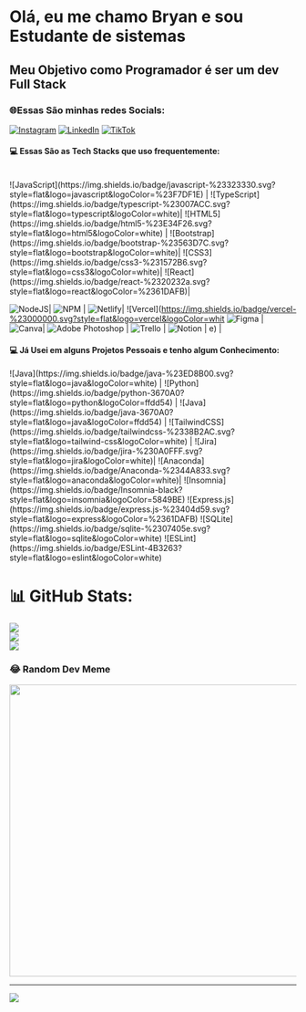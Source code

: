 <h1> Olá, eu me chamo Bryan e sou Estudante de sistemas </h1>
<h2> <span> Meu Objetivo como Programador é ser um dev Full Stack </span> </h2>
<h3>🌐Essas São minhas redes Socials: </h3>

[![Instagram](https://img.shields.io/badge/Instagram-%23E4405F.svg?logo=Instagram&logoColor=white)](https://instagram.com/https://www.instagram.com/bryanzef7) [![LinkedIn](https://img.shields.io/badge/LinkedIn-%230077B5.svg?logo=linkedin&logoColor=white)](https://linkedin.com/in/https://www.linkedin.com/in/bryanzefino/) [![TikTok](https://img.shields.io/badge/TikTok-%23000000.svg?logo=TikTok&logoColor=white)](https://tiktok.com/@bryandeveloper) 

<h4>💻 Essas São as Tech Stacks que uso frequentemente:</h4>
<br/> ![JavaScript](https://img.shields.io/badge/javascript-%23323330.svg?style=flat&logo=javascript&logoColor=%23F7DF1E) |
![TypeScript](https://img.shields.io/badge/typescript-%23007ACC.svg?style=flat&logo=typescript&logoColor=white)|
![HTML5](https://img.shields.io/badge/html5-%23E34F26.svg?style=flat&logo=html5&logoColor=white) |
![Bootstrap](https://img.shields.io/badge/bootstrap-%23563D7C.svg?style=flat&logo=bootstrap&logoColor=white)|
![CSS3](https://img.shields.io/badge/css3-%231572B6.svg?style=flat&logo=css3&logoColor=white)|
![React](https://img.shields.io/badge/react-%2320232a.svg?style=flat&logo=react&logoColor=%2361DAFB)|

![NodeJS](https://img.shields.io/badge/node.js-6DA55F?style=flat&logo=node.js&logoColor=white)| 
![NPM](https://img.shields.io/badge/NPM-%23000000.svg?style=flat&logo=npm&logoColor=white) |
![Netlify](https://img.shields.io/badge/netlify-%23000000.svg?style=flat&logo=netlify&logoColor=#00C7B7)|
![Vercel](https://img.shields.io/badge/vercel-%23000000.svg?style=flat&logo=vercel&logoColor=whit
![Figma](https://img.shields.io/badge/figma-%23F24E1E.svg?style=flat&logo=figma&logoColor=white) |
![Canva](https://img.shields.io/badge/Canva-%2300C4CC.svg?style=flat&logo=Canva&logoColor=white)| 
![Adobe Photoshop](https://img.shields.io/badge/adobephotoshop-%2331A8FF.svg?style=flat&logo=adobephotoshop&logoColor=white) |
![Trello](https://img.shields.io/badge/Trello-%23026AA7.svg?style=flat&logo=Trello&logoColor=white) |
![Notion](https://img.shields.io/badge/Notion-%23000000.svg?style=flat&logo=notion&logoColor=white) |
e) |


<h4>💻 Já Usei em alguns Projetos Pessoais e tenho algum Conhecimento: </h4>
![Java](https://img.shields.io/badge/java-%23ED8B00.svg?style=flat&logo=java&logoColor=white) |
![Python](https://img.shields.io/badge/python-3670A0?style=flat&logo=python&logoColor=ffdd54) |
![Java](https://img.shields.io/badge/java-3670A0?style=flat&logo=java&logoColor=ffdd54) |
![TailwindCSS](https://img.shields.io/badge/tailwindcss-%2338B2AC.svg?style=flat&logo=tailwind-css&logoColor=white) |
![Jira](https://img.shields.io/badge/jira-%230A0FFF.svg?style=flat&logo=jira&logoColor=white)|
![Anaconda](https://img.shields.io/badge/Anaconda-%2344A833.svg?style=flat&logo=anaconda&logoColor=white)|
![Insomnia](https://img.shields.io/badge/Insomnia-black?style=flat&logo=insomnia&logoColor=5849BE)
![Express.js](https://img.shields.io/badge/express.js-%23404d59.svg?style=flat&logo=express&logoColor=%2361DAFB) 
![SQLite](https://img.shields.io/badge/sqlite-%2307405e.svg?style=flat&logo=sqlite&logoColor=white) 
![ESLint](https://img.shields.io/badge/ESLint-4B3263?style=flat&logo=eslint&logoColor=white) 

# 📊 GitHub Stats:

![](https://github-readme-stats.vercel.app/api?username=bryanzef&theme=radical&hide_border=false&include_all_commits=false&count_private=false)<br/>
![](https://github-readme-streak-stats.herokuapp.com/?user=bryanzef&theme=radical&hide_border=false)<br/>
![](https://github-readme-stats.vercel.app/api/top-langs/?username=bryanzef&theme=radical&hide_border=false&include_all_commits=false&count_private=false&layout=compact)

### 😂 Random Dev Meme
<img src="https://random-memer.herokuapp.com/" width="512px"/>

---
[![](https://visitcount.itsvg.in/api?id=bryanzef&icon=5&color=0)](https://visitcount.itsvg.in)












<!-- Proudly created with GPRM ( https://gprm.itsvg.in ) -->
